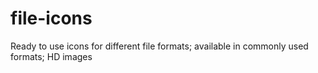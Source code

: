 # file-icons
Ready to use icons for different file formats; available in commonly used formats; HD images
